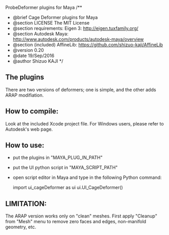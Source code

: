 ProbeDeformer plugins for Maya
/**
 * @brief Cage Deformer plugins for Maya
 * @section LICENSE The MIT License
 * @section requirements:  Eigen 3:  http://eigen.tuxfamily.org/
 * @section Autodesk Maya: http://www.autodesk.com/products/autodesk-maya/overview
 * @section (included) AffineLib: https://github.com/shizuo-kaji/AffineLib
 * @version 0.20
 * @date  19/Sep/2016
 * @author Shizuo KAJI
 */

## The plugins
There are two versions of deformers;
one is simple, and the other adds ARAP modifiation.

## How to compile:
Look at the included Xcode project file.
For Windows users, please refer to Autodesk's web page.

## How to use:
- put the plugins in "MAYA_PLUG_IN_PATH"
- put the UI python script in "MAYA_SCRIPT_PATH"
- open script editor in Maya and type in the following Python command:

    import ui_cageDeformer as ui
    ui.UI_CageDeformer()

## LIMITATION:
The ARAP version works only on "clean" meshes.
First apply "Cleanup" from "Mesh" menu
to remove zero faces and edges, non-manifold geometry, etc.
